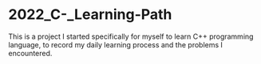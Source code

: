 # 2022_C-_Learning-Path
This is a project I started specifically for myself to learn C++ programming language, to record my daily learning process and the problems I encountered.
